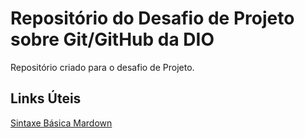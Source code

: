 # Repositório do Desafio de Projeto sobre Git/GitHub da DIO
Repositório criado para o desafio de Projeto.

## Links Úteis 
[Sintaxe Básica Mardown](https://www.markdownguide.org/basic-syntax/)
